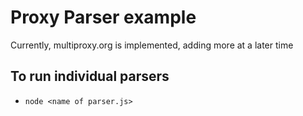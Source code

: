 # Proxy Parser example

Currently, multiproxy.org is implemented, adding more at a later time

## To run individual parsers
+ `node <name of parser.js>`
